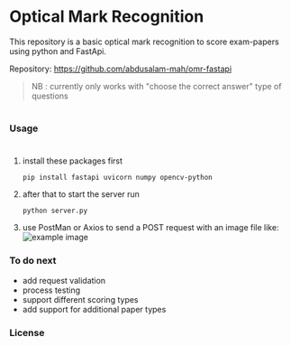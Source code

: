 # Optical Mark Recognition
This repository is a basic optical mark recognition to score exam-papers using python and FastApi.


Repository:  https://github.com/abdusalam-mah/omr-fastapi

> NB : currently only works with "choose the correct answer" type of questions

# 

### Usage
#
1. install these packages first

    `pip install fastapi uvicorn numpy opencv-python`

2. after that to start the server run 

    `python server.py`
3. use PostMan or Axios to send a POST request with an image file like:
![example image](https://github.com/abdusalam-mah/omr-fastapi/app/temp/images/test-image.png?raw=true)

### To do next
* add request validation
* process testing
* support different scoring types
* add support for additional paper types

### License
#